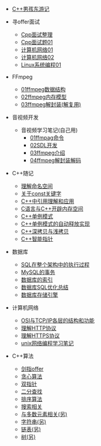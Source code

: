 * [C++男孩东游记](/README.md)

* 寻offer面试
  * [Cpp面试整理](/寻offer面试/Cpp面试整理.md)
  * [Cpp面试题01](/寻offer面试/Cpp基础/Cpp面试题01.md)
  * [计算机网络01](/寻offer面试/计算机网络/计算机网络1.md) 
  * [计算机网络02](/寻offer面试/计算机网络/计算机网络2.md) 
  * [Linux系统编程01](/寻offer面试/linux系统编程/Linux系统编程1.md) 

* FFmpeg
  * [01ffmpeg数据结构](/音视频开发/ffmpeg/01ffmpeg数据结构.md)
  * [02ffmpeg内存模型](/音视频开发/ffmpeg/02ffmpeg内存模型.md)
  * [03ffmpeg解封装(解复用)](/音视频开发/ffmpeg/03ffmpeg解封装(解复用).md)

* 音视频开发
  * 音视频学习笔记(自己用)
    * [01ffmpag命令](/音视频开发/音视频学习笔记/01ffmpag命令.md)
    * [02SDL开发](/音视频开发/音视频学习笔记/02SDL开发.md)
    * [03ffmpeg介绍](/音视频开发/音视频学习笔记/03ffmpeg介绍.md)
    * [04ffmpeg解封装解码](/音视频开发/音视频学习笔记/04ffmpeg解封装解码.md)

* C++随记
  * [理解命名空间](/C++随记/理解命名空间.md)
  * [关于const关键字](/C++随记/关于const关键字.md)
  * [C++中引用理解和应用](/C++随记/C++中引用理解和应用.md)
  * [C语言与C++开辟内存空间](/C++随记/C语言与C++开辟内存空间.md)
  * [C++单例模式](/C++随记/C++单例模式.md)
  * [C++单例模式的自动释放实现](/C++随记/C++单例模式的自动释放实现.md)
  * [C++深拷贝与浅拷贝](/C++随记/C++深拷贝和浅拷贝.md)
  * [C++智能指针](/C++随记/C++智能指针.md)

* 数据库
  * [SQL在整个架构中的执行过程](/数据库/SQL在整个架构中的执行过程.md)
  * [MySQL的事务](/数据库/MySQL的事务.md)
  * [数据库的索引](/数据库/数据库的索引.md)
  * [数据库SQL优化总结](/数据库/数据库SQL优化总结.md)
  * [数据库存储引擎](/数据库/数据库存储引擎.md)
  
* 计算机网络
  * [OSI与TCP/IP各层的结构和功能](/计算机网络/OSI与TcpIp各层的结构和功能.md)
  * [理解HTTP协议](/计算机网络/理解HTTP协议.md)
  * [理解HTTPS协议](/计算机网络/理解HTTPS协议.md)
  * [unix网络编程学习笔记](/计算机网络/unix网络编程学习笔记.md)

* C++算法
  * [剑指offer](/算法/剑指offer.md)
  * [贪心算法](/算法/贪心算法.md)
  * [双指针](/算法/双指针.md)
  * [二分查找](/算法/二分查找.md)
  * [排序算法](/算法/排序算法.md)
  * [搜索相关](/算法/搜索相关.md)
  * [与多数元素相关(另)](/算法/与多数元素相关.md)
  * [字符串(另)](/算法/字符串.md)
  * [链表(另)](/算法/链表.md)
  * [树(另)](/算法/树.md)




